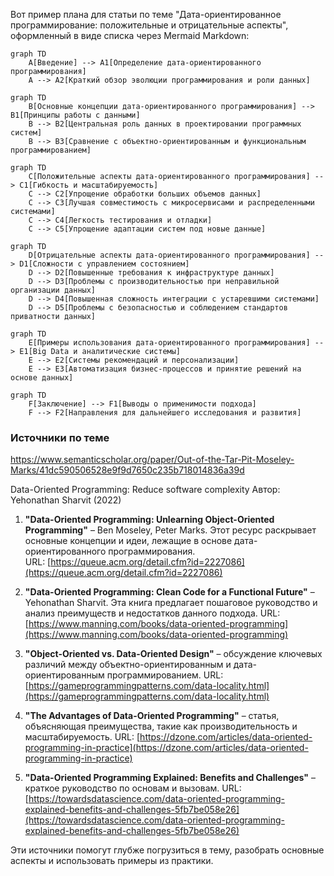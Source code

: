 Вот пример плана для статьи по теме "Дата-ориентированное программирование: положительные и отрицательные аспекты", оформленный в виде списка через Mermaid Markdown:

```mermaid
graph TD
    A[Введение] --> A1[Определение дата-ориентированного программирования]
    A --> A2[Краткий обзор эволюции программирования и роли данных]
```

```mermaid
graph TD
    B[Основные концепции дата-ориентированного программирования] --> B1[Принципы работы с данными]
    B --> B2[Центральная роль данных в проектировании программных систем]
    B --> B3[Сравнение с объектно-ориентированным и функциональным программированием]
```

```mermaid
graph TD
    C[Положительные аспекты дата-ориентированного программирования] --> C1[Гибкость и масштабируемость]
    C --> C2[Упрощение обработки больших объемов данных]
    C --> C3[Лучшая совместимость с микросервисами и распределенными системами]
    C --> C4[Легкость тестирования и отладки]
    C --> C5[Упрощение адаптации систем под новые данные]
```

```mermaid
graph TD
    D[Отрицательные аспекты дата-ориентированного программирования] --> D1[Сложности с управлением состоянием]
    D --> D2[Повышенные требования к инфраструктуре данных]
    D --> D3[Проблемы с производительностью при неправильной организации данных]
    D --> D4[Повышенная сложность интеграции с устаревшими системами]
    D --> D5[Проблемы с безопасностью и соблюдением стандартов приватности данных]
```

```mermaid
graph TD
    E[Примеры использования дата-ориентированного программирования] --> E1[Big Data и аналитические системы]
    E --> E2[Системы рекомендаций и персонализации]
    E --> E3[Автоматизация бизнес-процессов и принятие решений на основе данных]
```

```mermaid
graph TD
    F[Заключение] --> F1[Выводы о применимости подхода]
    F --> F2[Направления для дальнейшего исследования и развития]
```

### Источники по теме

<https://www.semanticscholar.org/paper/Out-of-the-Tar-Pit-Moseley-Marks/41dc590506528e9f9d7650c235b718014836a39d>

Data-Oriented Programming: Reduce software complexity
Автор: Yehonathan Sharvit (2022)

1. **"Data-Oriented Programming: Unlearning Object-Oriented Programming"** – Ben Moseley, Peter Marks. Этот ресурс раскрывает основные концепции и идеи, лежащие в основе дата-ориентированного программирования.  
   URL: [https://queue.acm.org/detail.cfm?id=2227086](https://queue.acm.org/detail.cfm?id=2227086)

2. **"Data-Oriented Programming: Clean Code for a Functional Future"** – Yehonathan Sharvit. Эта книга предлагает пошаговое руководство и анализ преимуществ и недостатков данного подхода.
   URL: [https://www.manning.com/books/data-oriented-programming](https://www.manning.com/books/data-oriented-programming)

3. **"Object-Oriented vs. Data-Oriented Design"** – обсуждение ключевых различий между объектно-ориентированным и дата-ориентированным программированием.
   URL: [https://gameprogrammingpatterns.com/data-locality.html](https://gameprogrammingpatterns.com/data-locality.html)

4. **"The Advantages of Data-Oriented Programming"** – статья, объясняющая преимущества, такие как производительность и масштабируемость.
   URL: [https://dzone.com/articles/data-oriented-programming-in-practice](https://dzone.com/articles/data-oriented-programming-in-practice)

5. **"Data-Oriented Programming Explained: Benefits and Challenges"** – краткое руководство по основам и вызовам.
   URL: [https://towardsdatascience.com/data-oriented-programming-explained-benefits-and-challenges-5fb7be058e26](https://towardsdatascience.com/data-oriented-programming-explained-benefits-and-challenges-5fb7be058e26)

Эти источники помогут глубже погрузиться в тему, разобрать основные аспекты и использовать примеры из практики.
